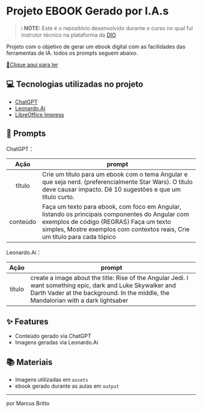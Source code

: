

# Projeto EBOOK Gerado por I.A.s


 > ℹ️ **NOTE:** Este é o repositório desenvolvido durante o curso no qual fui instrutor técnico na plataforma da [DIO](https://dio.me)

Projeto com o objetivo de gerar um ebook digital com as facilidades das ferramentas de IA. todos os prompts
seguem abaixo.

<a href="https://github.com/marcusrjb/prompts-recipe-to-create-a-ebook/blob/main/output/Ebook%20Rise%20Of%20The%20Angular%20Jedi.pdf" title="View PDF now"> 📕Clique aqui para ler</a>

## 💻 Tecnologias utilizadas no projeto

- [ChatGPT](https://chat.openai.com/) 
- [Leonardo.Ai](https://leonardo.ai/)
- [LibreOffice Impress](https://pt-br.libreoffice.org/descubra/impress/)

## 🧠 Prompts


ChatGPT：

|   Ação   | prompt                                                                                                                                                                                                                                                                         |
| :------: | ------------------------------------------------------------------------------------------------------------------------------------------------------------------------------------------------------------------------------------------------------------------------------ |
|  título  | Crie um título para um ebook com o tema Angular e que seja nerd. (preferencialmente Star Wars). O título deve causar impacto. Dê 10 sugestões e que um título curto.                                                        |
| conteúdo | Faça um texto para ebook, com foco em Angular, listando os principais componentes do Angular com exemplos de código {REGRAS} Faça um texto simples, Mostre exemplos com contextos reais, Crie um título para cada tópico |


Leonardo.Ai：

|  Ação  | prompt                                                                                 |
| :----: | -------------------------------------------------------------------------------------- |
| título | create a image about the title: Rise of the Angular Jedi. I want something epic, dark and Luke Skywalker and Darth Vader at the background. In the middle, the Mandalorian with a dark lightsaber |

## ✨ Features

- Conteúdo gerado via ChatGPT
- Imagens geradas via Leonardo.Ai

## 📚 Materiais

- Imagens utilizadas em `assets`
- ebook gerado durante as aulas em `output`


---

por Marcus Britto